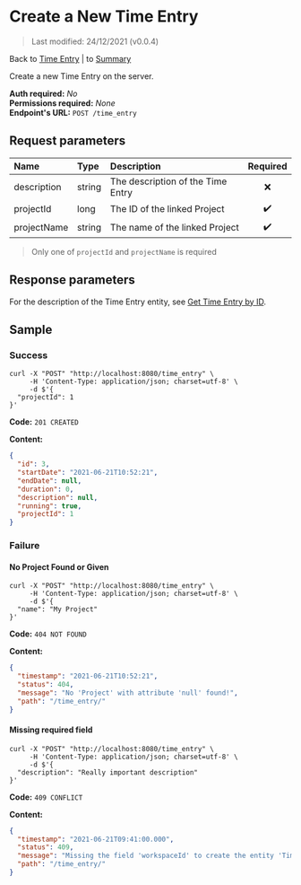 # Create a New Time Entry

> Last modified: 24/12/2021 (v0.0.4)

Back to [Time Entry](../Time%20Entry.md) | to [Summary](../../README.md)

Create a new Time Entry on the server.

**Auth required:** _No_  
**Permissions required:** _None_  
**Endpoint's URL:** `POST /time_entry`

## Request parameters

| Name        | Type   | Description                       | Required |
|:------------|:-------|:----------------------------------|:--------:|
| description | string | The description of the Time Entry |    ❌     |
| projectId   | long   | The ID of the linked Project      |    ✔️    |
| projectName | string | The name of the linked Project    |    ✔️    |

> Only one of `projectId` and `projectName` is required

## Response parameters

For the description of the Time Entry entity, see [Get Time Entry by ID](Get-Time-Entry-by-ID.md).

## Sample

### Success

```shell
curl -X "POST" "http://localhost:8080/time_entry" \
     -H 'Content-Type: application/json; charset=utf-8' \
     -d $'{
  "projectId": 1
}'
```

**Code:** `201 CREATED`

**Content:**

```json
{
  "id": 3,
  "startDate": "2021-06-21T10:52:21",
  "endDate": null,
  "duration": 0,
  "description": null,
  "running": true,
  "projectId": 1
}
```

### Failure

#### No Project Found or Given

```shell
curl -X "POST" "http://localhost:8080/time_entry" \
     -H 'Content-Type: application/json; charset=utf-8' \
     -d $'{
  "name": "My Project"
}'
```

**Code:** `404 NOT FOUND`

**Content:**

```json
{
  "timestamp": "2021-06-21T10:52:21",
  "status": 404,
  "message": "No 'Project' with attribute 'null' found!",
  "path": "/time_entry/"
}
```

#### Missing required field

```shell
curl -X "POST" "http://localhost:8080/time_entry" \
     -H 'Content-Type: application/json; charset=utf-8' \
     -d $'{
  "description": "Really important description"
}'
```

**Code:** `409 CONFLICT`

**Content:**

```json
{
  "timestamp": "2021-06-21T09:41:00.000",
  "status": 409,
  "message": "Missing the field 'workspaceId' to create the entity 'TimeEntry'!",
  "path": "/time_entry/"
}
```
